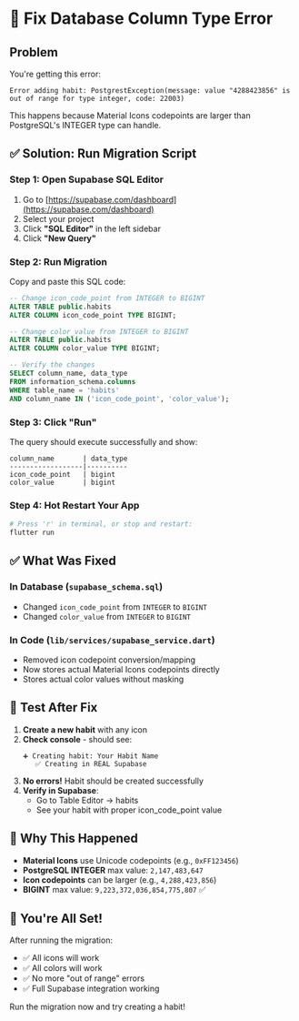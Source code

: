 # 🔧 Fix Database Column Type Error

## Problem
You're getting this error:
```
Error adding habit: PostgrestException(message: value "4288423856" is out of range for type integer, code: 22003)
```

This happens because Material Icons codepoints are larger than PostgreSQL's INTEGER type can handle.

## ✅ Solution: Run Migration Script

### Step 1: Open Supabase SQL Editor
1. Go to [https://supabase.com/dashboard](https://supabase.com/dashboard)
2. Select your project
3. Click **"SQL Editor"** in the left sidebar
4. Click **"New Query"**

### Step 2: Run Migration
Copy and paste this SQL code:

```sql
-- Change icon_code_point from INTEGER to BIGINT
ALTER TABLE public.habits 
ALTER COLUMN icon_code_point TYPE BIGINT;

-- Change color_value from INTEGER to BIGINT
ALTER TABLE public.habits 
ALTER COLUMN color_value TYPE BIGINT;

-- Verify the changes
SELECT column_name, data_type 
FROM information_schema.columns 
WHERE table_name = 'habits' 
AND column_name IN ('icon_code_point', 'color_value');
```

### Step 3: Click "Run"
The query should execute successfully and show:
```
column_name       | data_type
------------------|----------
icon_code_point   | bigint
color_value       | bigint
```

### Step 4: Hot Restart Your App
```bash
# Press 'r' in terminal, or stop and restart:
flutter run
```

## ✅ What Was Fixed

### In Database (`supabase_schema.sql`)
- Changed `icon_code_point` from `INTEGER` to `BIGINT`
- Changed `color_value` from `INTEGER` to `BIGINT`

### In Code (`lib/services/supabase_service.dart`)
- Removed icon codepoint conversion/mapping
- Now stores actual Material Icons codepoints directly
- Stores actual color values without masking

## 🎯 Test After Fix

1. **Create a new habit** with any icon
2. **Check console** - should see:
   ```
   ➕ Creating habit: Your Habit Name
      ✅ Creating in REAL Supabase
   ```
3. **No errors!** Habit should be created successfully
4. **Verify in Supabase**:
   - Go to Table Editor → habits
   - See your habit with proper icon_code_point value

## 📝 Why This Happened

- **Material Icons** use Unicode codepoints (e.g., `0xFF123456`)
- **PostgreSQL INTEGER** max value: `2,147,483,647`
- **Icon codepoints** can be larger (e.g., `4,288,423,856`)
- **BIGINT** max value: `9,223,372,036,854,775,807` ✅

## 🚀 You're All Set!

After running the migration:
- ✅ All icons will work
- ✅ All colors will work
- ✅ No more "out of range" errors
- ✅ Full Supabase integration working

Run the migration now and try creating a habit!
